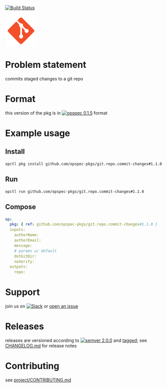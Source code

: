 [![Build Status](https://travis-ci.org/opspec-pkgs/git.repo.commit-changes.svg?branch=master)](https://travis-ci.org/opspec-pkgs/git.repo.commit-changes)

<img src="icon.svg" alt="icon" height="100px">

# Problem statement

commits staged changes to a git repo

# Format

this version of the pkg is in [![opspec 0.1.5](https://img.shields.io/badge/opspec-0.1.5-brightgreen.svg?colorA=6b6b6b&colorB=fc16be)](https://opspec.io/0.1.5/packages.html) format

# Example usage

## Install

```shell
opctl pkg install github.com/opspec-pkgs/git.repo.commit-changes#1.1.0
```

## Run

```
opctl run github.com/opspec-pkgs/git.repo.commit-changes#1.1.0
```

## Compose

```yaml
op:
  pkg: { ref: github.com/opspec-pkgs/git.repo.commit-changes#1.1.0 }
  inputs:
    authorName:
    authorEmail:
    message:
    # params w/ default
    dotGitDir:
    noVerify:
  outputs:
    repo:
```

# Support

join us on
[![Slack](https://opspec-slackin.herokuapp.com/badge.svg)](https://opspec-slackin.herokuapp.com/)
or
[open an issue](https://github.com/opspec-pkgs/git.repo.commit-changes/issues)

# Releases

releases are versioned according to
[![semver 2.0.0](https://img.shields.io/badge/semver-2.0.0-brightgreen.svg)](http://semver.org/spec/v2.0.0.html)
and [tagged](https://git-scm.com/book/en/v2/Git-Basics-Tagging); see
[CHANGELOG.md](CHANGELOG.md) for release notes

# Contributing

see
[project/CONTRIBUTING.md](https://github.com/opspec-pkgs/project/blob/master/CONTRIBUTING.md)
